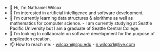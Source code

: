 - 👋 Hi, I’m Nathaniel Wilcox
- 👀 I’m interested in artificial intelligence and software development.
- 🌱 I’m currently learning data structures & alorithms as well as mathematics for computer science. 
      - I am currently studying at Seattle Pacific University but I am a graduate of Seattle Central College.
- 💞️ I’m looking to collaborate on software development for the purpose of application creation.
- 📫 How to reach me:
      - wilcoxn@spu.edu
      - n.wilcox1@live.com

